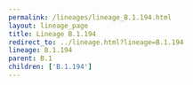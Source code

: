 ```yaml
---
permalink: /lineages/lineage_B.1.194.html
layout: lineage_page
title: Lineage B.1.194
redirect_to: ../lineage.html?lineage=B.1.194
lineage: B.1.194
parent: B.1
children: ['B.1.194']
---
```

